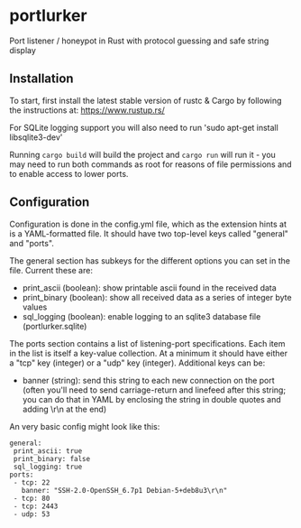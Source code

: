 # portlurker
Port listener / honeypot in Rust with protocol guessing and safe string display

## Installation
To start, first install the latest stable version of rustc & Cargo by following the instructions at: https://www.rustup.rs/

For SQLite logging support you will also need to run 'sudo apt-get install libsqlite3-dev'

Running `cargo build` will build the project and `cargo run` will run it - you may need to run both commands as root for reasons of file permissions and to enable access to lower ports.

## Configuration
Configuration is done in the config.yml file, which as the extension hints at is a YAML-formatted file. It should have two top-level keys called "general" and "ports".

The general section has subkeys for the different options you can set in the file. Current these are:
 - print_ascii (boolean): show printable ascii found in the received data
 - print_binary (boolean): show all received data as a series of integer byte values
 - sql_logging (boolean): enable logging to an sqlite3 database file (portlurker.sqlite)

The ports section contains a list of listening-port specifications. Each item in the list is itself a key-value collection. At a minimum it should have either a "tcp" key (integer) or a "udp" key (integer). Additional keys can be:
 - banner (string): send this string to each new connection on the port (often you'll need to send carriage-return and linefeed after this string; you can do that in YAML by enclosing the string in double quotes and adding \r\n at the end)

An very basic config might look like this:
```
general:
 print_ascii: true
 print_binary: false
 sql_logging: true
ports:
 - tcp: 22
   banner: "SSH-2.0-OpenSSH_6.7p1 Debian-5+deb8u3\r\n"
 - tcp: 80
 - tcp: 2443
 - udp: 53
```
